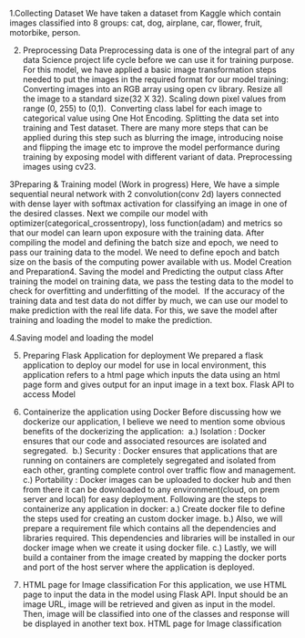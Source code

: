1.Collecting Dataset
  We have taken a dataset from Kaggle which contain images classified into 8 groups: cat, dog, airplane, car, flower, fruit, motorbike, person. 

2. Preprocessing Data
Preprocessing data is one of the integral part of any data Science project life cycle before we can use it for training purpose. For this model, we have applied a basic image transformation steps needed to put the images in the required format for our model training:
Converting images into an RGB array using open cv library.
Resize all the image to a standard size(32 X 32).
Scaling down pixel values from range (0, 255) to (0,1). 
Converting class label for each image to categorical value using One Hot Encoding.
Splitting the data set into training and Test dataset.
There are many more steps that can be applied during this step such as blurring the image, introducing noise and flipping the image etc to improve the model performance during training by exposing model with different variant of data.
Preprocessing images using cv23. 

3Preparing & Training model (Work in progress)
Here, We have a simple sequential neural network with 2 convolution(conv 2d) layers connected with dense layer with softmax activation for classifying an image in one of the desired classes.
Next we compile our model with optimizer(categorical_crossentropy), loss function(adam) and metrics so that our model can learn upon exposure with the training data.
After compiling the model and defining the batch size and epoch, we need to pass our training data to the model. We need to define epoch and batch size on the basis of the computing power available with us.
Model Creation and Preparation4. Saving the model and Predicting the output class
After training the model on training data, we pass the testing data to the model to check for overfitting and underfitting of the model. 
If the accuracy of the training data and test data do not differ by much, we can use our model to make prediction with the real life data.
For this, we save the model after training and loading the model to make the prediction. 

4.Saving model and loading the model 

5. Preparing Flask Application for deployment
We prepared a flask application to deploy our model for use in local environment, this application refers to a html page which inputs the data using an html page form and gives output for an input image in a text box.
Flask API to access Model

6. Containerize the application using Docker
Before discussing how we dockerize our application, I believe we need to mention some obvious benefits of the dockerizing the application:
 a.) Isolation : Docker ensures that our code and associated resources are isolated and segregated. 
b.) Security : Docker ensures that applications that are running on containers are completely segregated and isolated from each other, granting complete control over traffic flow and management.
c.) Portability : Docker images can be uploaded to docker hub and then from there it can be downloaded to any environment(cloud, on prem server and local) for easy deployment.
Following are the steps to containerize  any application in docker:
a.) Create docker file to define the steps used for creating an custom docker image.
b.) Also, we will prepare a requirement file which contains all the dependencies and libraries required. This dependencies and libraries will be installed in our docker image when we create it using docker file.
c.) Lastly, we will build a container from the image created by mapping the docker ports and port of the host server where the application is deployed.

7. HTML page for Image classification
For this application, we use HTML page to input the data in the model using Flask API. Input should be an image URL, image will be retrieved and given as input in the model. Then, image will be classified into one of the classes and response will be displayed in another text box.
HTML page for Image classification
